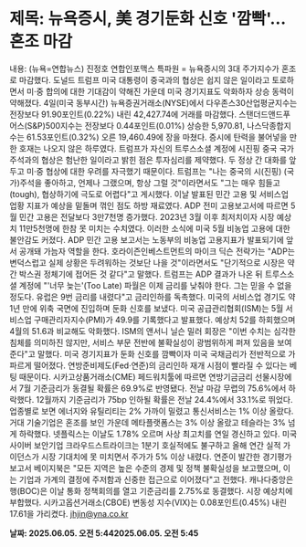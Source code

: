 # **제목: 뉴욕증시, 美 경기둔화 신호 '깜빡'…혼조 마감**

  내용: (뉴욕=연합뉴스) 진정호 연합인포맥스 특파원 = 뉴욕증시의 3대 주가지수가 혼조로 마감했다.    도널드 트럼프 미국 대통령이 중국과의 협상은 쉽지 않은 일이라고 토로하면서 미·중 합의에 대한 기대감이 약해진 가운데 미국 경기지표도 악화하자 상승 동력이 약해졌다.    4일(미국 동부시간) 뉴욕증권거래소(NYSE)에서 다우존스30산업평균지수는 전장보다 91.90포인트(0.22%) 내린 42,427.74에 거래를 마감했다.    스탠더드앤드푸어스(S&P)500지수는 전장보다 0.44포인트(0.01%) 상승한 5,970.81, 나스닥종합지수는 61.53포인트(0.32%) 오른 19,460.49에 장을 마쳤다.    증시에 탄력을 불어넣을 만한 호재는 나오지 않은 하루였다.    트럼프가 자신의 트루스소셜 계정에 시진핑 중국 국가주석과의 협상은 험난한 일이라고 밝힌 점은 투자심리를 제약했다. 두 정상 간 대화를 앞두고 미·중 협상에 대한 우려를 자극했기 때문이다.    트럼프는 "나는 중국의 시(진핑) (국가)주석을 좋아하고, 언제나 그랬으며, 항상 그럴 것"이라면서도 "그는 매우 힘들고(tough), 협상하기에 극도로 어렵다"고 게시했다.    이날 발표된 민간 고용 및 서비스업 업황 지표가 예상을 밑돌며 꺾인 점도 하방 재료였다.    ADP 전미 고용보고서에 따르면 5월 민간 고용은 전달보다 3만7천명 증가했다. 2023년 3월 이후 최저치이자 시장 예상치 11만5천명에 한참 못 미치는 수치였다.    이러한 소식에 미국 5월 비농업 고용에 대한 불안감도 커졌다. ADP 민간 고용 보고서는 노동부의 비농업 고용지표가 발표되기에 앞서 공개돼 가늠자 역할을 한다.    호라이즌인베스트먼트의 마이크 딕슨 전략가는 "ADP는 변덕스럽고 실제 상황은 두려워하는 것보단 나을 것"이라면서도 "단기적으로 시장은 약간 박스권 정체기에 접어든 것 같다"고 말했다.    트럼프는 ADP 결과가 나온 뒤 트루스소셜 계정에 "'너무 늦는'(Too Late) 파월은 이제 금리를 낮춰야 한다. 그는 믿을 수 없을 정도다. 유럽은 9번 금리를 내렸다"고 금리인하를 독촉했다.    미국의 서비스업 경기도 약 1년 만에 위축 국면에 진입하며 둔화 신호를 보냈다.    미국 공급관리협회(ISM)는 5월 서비스업 구매관리자지수(PMI)가 49.9를 기록했다고 발표했다. 예상치 52를 하회했으며 4월의 51.6과 비교해도 악화했다.    ISM의 앤서니 닐슨 밀러 회장은 "이번 수치는 심각한 침체를 의미하진 않지만, 서비스 부문 전반에 불확실성이 광범위하게 퍼져 있음을 보여준다"고 말했다.    미국 경기지표가 둔화 신호를 깜빡이자 미국 국채금리가 전반적으로 가파르게 떨어졌다. 연방준비제도(Fed·연준)의 금리인하 재개 시점이 빨라질 수 있다는 베팅 때문이다.    시카고상품거래소(CME) 페드워치툴에 따르면 연방기금금리 선물시장에서 7월 기준금리가 동결될 확률은 69.9%로 반영됐다. 전날 마감 무렵의 75.6%에서 하락했다. 12월까지 기준금리가 75bp 인하될 확률은 전날 24.4%에서 33.1%로 뛰었다.    업종별로 보면 에너지와 유틸리티는 2% 가까이 밀렸고 통신서비스는 1% 이상 올랐다.    거대 기술기업은 혼조를 보인 가운데 메타플랫폼스는 3% 이상 올랐고 테슬라는 3% 넘게 하락했다.    넷플릭스는 이날도 1.78% 오르며 사상 최고치를 연일 경신하고 있다.    미국 사이버 보안기업 크라우드스트라이크는 1분기 호실적에도 불구하고 올해 연간 실적 가이던스가 시장 기대치에 못 미치면서 주가가 5% 이상 내렸다.    연준이 발간한 경기평가 보고서 베이지북은 "모든 지역은 높은 수준의 경제 및 정책 불확실성을 보고했으며, 이는 기업과 가계의 결정에 주저함과 신중한 접근으로 이어졌다"고 전했다.    캐나다중앙은행(BOC)은 이날 통화 정책회의를 열고 기준금리를 2.75%로 동결했다. 시장 예상치에 부합했다.    시카고옵션거래소(CBOE) 변동성 지수(VIX)는 0.08포인트(0.45%) 내린 17.61을 가리켰다.    jhjin@yna.co.kr

  **날짜: 2025.06.05. 오전 5:442025.06.05. 오전 5:45**